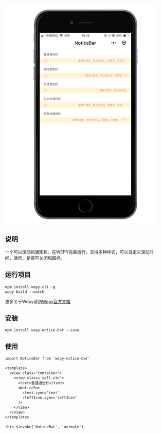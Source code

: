 ![](https://github.com/Liqiankun/DLNoticeBar/blob/master/noticeBar.png)

## 说明
一个可以滚动的通知栏，在WEPY完美运行。支持多种样式，可以自定义滚动时间，演示，是否可关闭和图标。

## 运行项目
```
npm install wepy-cli -g
wepy build --watch
```
更多关于Wepy请到[Wepy官方文档](https://tencent.github.io/wepy/document.html#/)

## 安装
```
npm install wepy-notice-bar --save
```

## 使用
```
import NoticeBar from 'wepy-notice-bar'

<template>
  <view class="container">
    <view class='cell-ctn'>
      <text>普通通告栏</text>
      <NoticeBar
        :text.sync='text'
        :leftIcon.sync='leftIcon'
      />
    </view>
  </view>
</template>

this.$invoke('NoticeBar', 'animate')
```
